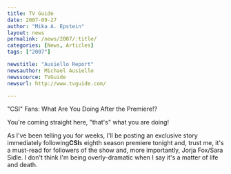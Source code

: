 ```yaml
---
title: TV Guide
date: 2007-09-27
author: "Mika A. Epstein"
layout: news
permalink: /news/2007/:title/
categories: [News, Articles]
tags: ["2007"]

newstitle: "Ausiello Report"
newsauthor: Michael Ausiello
newssource: TVGuide
newsurl: http://www.tvguide.com/

---
```


"CSI" Fans: What Are You Doing After the Premiere!?

You're coming straight here, "that's" what you are doing!

As I've been telling you for weeks, I'll be posting an exclusive story immediately following**CSI**s eighth season premiere tonight and, trust me, it's a must-read for followers of the show and, more importantly, Jorja Fox/Sara Sidle. I don't think I'm being overly-dramatic when I say it's a matter of life and death.
